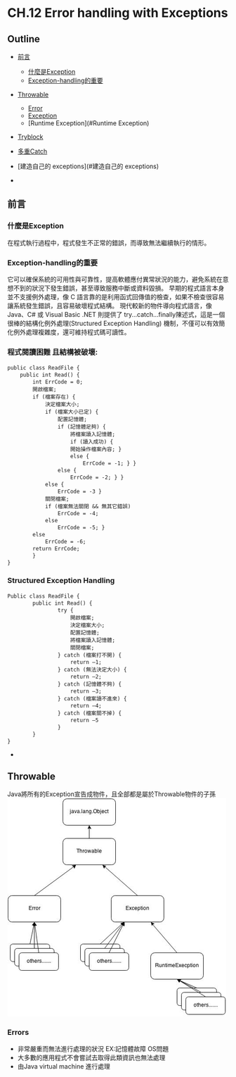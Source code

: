 CH.12  Error handling with Exceptions
======


## Outline

- [前言](#前言)
    + [什麼是Exception](#什麼是Exception)
	+ [Exception-handling的重要](#Exception-handling的重要)
- [Throwable](#Throwable)
	+ [Error](#Error)
	+ [Exception](#Exception)
	+ [Runtime Exception](#Runtime Exception)
- [Tryblock](#Tryblock)
- [多重Catch](#Catch)
- [建造自己的 exceptions](#建造自己的 exceptions)


-
## 前言

### 什麼是Exception
在程式執行過程中，程式發生不正常的錯誤，而導致無法繼續執行的情形。


### Exception-handling的重要
它可以確保系統的可用性與可靠性，提高軟體應付異常狀況的能力，避免系統在意想不到的狀況下發生錯誤，甚至導致服務中斷或資料毀損。
早期的程式語言本身並不支援例外處理，像 C 語言靠的是利用函式回傳值的檢查，如果不檢查很容易讓系統發生錯誤，且容易破壞程式結構。
現代較新的物件導向程式語言，像 Java、C# 或 Visual Basic .NET 則提供了 try...catch...finally陳述式，這是一個很棒的結構化例外處理(Structured Exception Handling) 機制，不僅可以有效簡化例外處理複雜度，還可維持程式碼可讀性。


### 程式閱讀困難 且結構被破壞:
```
public class ReadFile {
	public int Read() {
		int ErrCode = 0;
		開啟檔案;
		if (檔案存在) {
			決定檔案大小;
			if (檔案大小已定) {
				配置記憶體;
				if (記憶體足夠) {
					將檔案讀入記憶體;
					if (讀入成功) {
					開始操作檔案內容; }
					else {
						ErrCode = -1; } }
				else {
					ErrCode = -2; } }
			else {
				ErrCode = -3 }
			關閉檔案;
			if (檔案無法關閉 && 無其它錯誤)
				ErrCode = -4;
			else
				ErrCode = -5; }
		else
			ErrCode = -6;
		return ErrCode;
		}
}
```

### Structured Exception Handling
```
Public class ReadFile {
		public int Read() {
				try {
					開啟檔案;
					決定檔案大小;
					配置記憶體;
					將檔案讀入記憶體;
					關閉檔案;
				} catch (檔案打不開) {
					return –1;
				} catch (無法決定大小) {
					return –2;
				} catch (記憶體不夠) {
					return –3;
				} catch (檔案讀不進來) {
					return –4;
				} catch (檔案關不掉) {
					return –5
				}
		}
}
```
-

## Throwable
Java將所有的Exception宣告成物件，且全部都是屬於Throwable物件的子孫
![Throwable.jpg](img/Throwable.jpg)

### Errors
- 非常嚴重而無法進行處理的狀況 EX:記憶體故障 OS問題
- 大多數的應用程式不會嘗試去取得此類資訊也無法處理
- 由Java virtual machine 進行處理





